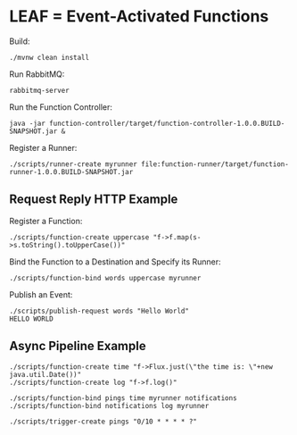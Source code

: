 # LEAF = Event-Activated Functions

Build:
```
./mvnw clean install
```

Run RabbitMQ:
```
rabbitmq-server
```

Run the Function Controller:
```
java -jar function-controller/target/function-controller-1.0.0.BUILD-SNAPSHOT.jar &
```

Register a Runner:
```
./scripts/runner-create myrunner file:function-runner/target/function-runner-1.0.0.BUILD-SNAPSHOT.jar
```

## Request Reply HTTP Example

Register a Function:
```
./scripts/function-create uppercase "f->f.map(s->s.toString().toUpperCase())"
```

Bind the Function to a Destination and Specify its Runner:
```
./scripts/function-bind words uppercase myrunner
```

Publish an Event:
```
./scripts/publish-request words "Hello World"
HELLO WORLD
```

## Async Pipeline Example

```
./scripts/function-create time "f->Flux.just(\"the time is: \"+new java.util.Date())"
./scripts/function-create log "f->f.log()"

./scripts/function-bind pings time myrunner notifications
./scripts/function-bind notifications log myrunner

./scripts/trigger-create pings "0/10 * * * * ?"
```

